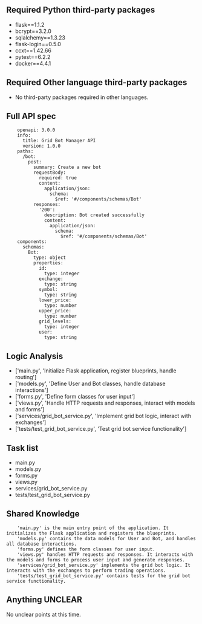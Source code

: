 ## Required Python third-party packages

- flask==1.1.2
- bcrypt==3.2.0
- sqlalchemy==1.3.23
- flask-login==0.5.0
- ccxt==1.42.66
- pytest==6.2.2
- docker==4.4.1

## Required Other language third-party packages

- No third-party packages required in other languages.

## Full API spec


        openapi: 3.0.0
        info:
          title: Grid Bot Manager API
          version: 1.0.0
        paths:
          /bot:
            post:
              summary: Create a new bot
              requestBody:
                required: true
                content:
                  application/json:
                    schema:
                      $ref: '#/components/schemas/Bot'
              responses:
                '200':
                  description: Bot created successfully
                  content:
                    application/json:
                      schema:
                        $ref: '#/components/schemas/Bot'
        components:
          schemas:
            Bot:
              type: object
              properties:
                id:
                  type: integer
                exchange:
                  type: string
                symbol:
                  type: string
                lower_price:
                  type: number
                upper_price:
                  type: number
                grid_levels:
                  type: integer
                user:
                  type: string
     

## Logic Analysis

- ['main.py', 'Initialize Flask application, register blueprints, handle routing']
- ['models.py', 'Define User and Bot classes, handle database interactions']
- ['forms.py', 'Define form classes for user input']
- ['views.py', 'Handle HTTP requests and responses, interact with models and forms']
- ['services/grid_bot_service.py', 'Implement grid bot logic, interact with exchanges']
- ['tests/test_grid_bot_service.py', 'Test grid bot service functionality']

## Task list

- main.py
- models.py
- forms.py
- views.py
- services/grid_bot_service.py
- tests/test_grid_bot_service.py

## Shared Knowledge


        'main.py' is the main entry point of the application. It initializes the Flask application and registers the blueprints.
        'models.py' contains the data models for User and Bot, and handles all database interactions.
        'forms.py' defines the form classes for user input.
        'views.py' handles HTTP requests and responses. It interacts with the models and forms to process user input and generate responses.
        'services/grid_bot_service.py' implements the grid bot logic. It interacts with the exchanges to perform trading operations.
        'tests/test_grid_bot_service.py' contains tests for the grid bot service functionality.
    

## Anything UNCLEAR

No unclear points at this time.

